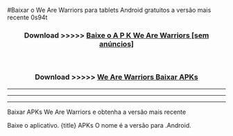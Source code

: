 #Baixar o We Are Warriors   para tablets Android gratuitos a versão mais recente 0s94t


<div align="center">
<h3>Download >>>>> <a href="https://pt-web.web.app/?pt= We Are Warriors ">Baixe o A P K We Are Warriors  [sem anúncios]</a></h3><br>

<h3>Download >>>>> <a href="https://pt-web.web.app/?pt= We Are Warriors ">We Are Warriors  Baixar APKs</a></h3>
</div>

----------------------------------------------------------

----------------------------------------------------------

----------------------------------------------------------

Baixar APKs We Are Warriors  e obtenha a versão mais recente

Baixe o aplicativo. {title} APKs O nome é a versão para .Android.


